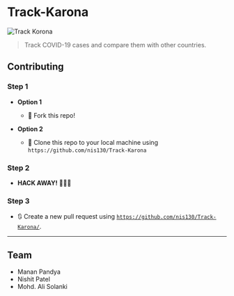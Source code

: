 # Track-Karona
![Track Korona](https://github.com/nis130/Track-Karona/blob/master/track-karona.png)
> Track COVID-19 cases and compare them with other countries.

## Contributing

### Step 1

- **Option 1**
    - 🍴 Fork this repo!

- **Option 2**
    - 👯 Clone this repo to your local machine using `https://github.com/nis130/Track-Karona`

### Step 2

- **HACK AWAY!** 🔨🔨🔨

### Step 3

- 🔃 Create a new pull request using <a href="https://github.com/nis130/Track-Karona" target="_blank">`https://github.com/nis130/Track-Karona/`</a>.

---

## Team

- Manan Pandya
- Nishit Patel
- Mohd. Ali Solanki
